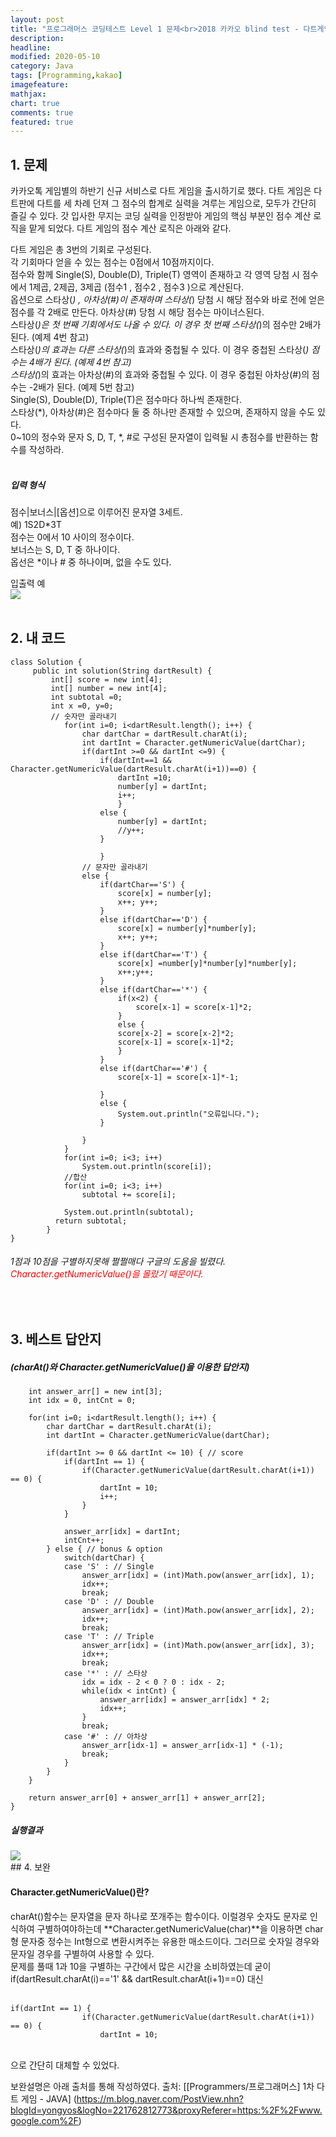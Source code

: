 ```yaml
---
layout: post
title: "프로그래머스 코딩테스트 Level 1 문제<br>2018 카카오 blind test - 다트게임"     
description: 
headline:
modified: 2020-05-10
category: Java
tags: [Programming,kakao]
imagefeature:
mathjax:
chart: true
comments: true
featured: true
---
```



## 1. 문제

카카오톡 게임별의 하반기 신규 서비스로 다트 게임을 출시하기로 했다. 다트 게임은 다트판에 다트를 세 차례 던져 그 점수의 합계로 실력을 겨루는 게임으로, 모두가 간단히 즐길 수 있다.
갓 입사한 무지는 코딩 실력을 인정받아 게임의 핵심 부분인 점수 계산 로직을 맡게 되었다. 다트 게임의 점수 계산 로직은 아래와 같다.

다트 게임은 총 3번의 기회로 구성된다.   
각 기회마다 얻을 수 있는 점수는 0점에서 10점까지이다.   
점수와 함께 Single(S), Double(D), Triple(T) 영역이 존재하고 각 영역 당첨 시 점수에서 1제곱, 2제곱, 3제곱 (점수1 , 점수2 , 점수3 )으로 계산된다.   
옵션으로 스타상(*) , 아차상(#)이 존재하며 스타상(*) 당첨 시 해당 점수와 바로 전에 얻은 점수를 각 2배로 만든다. 아차상(#) 당첨 시 해당 점수는 마이너스된다.    
스타상(*)은 첫 번째 기회에서도 나올 수 있다. 이 경우 첫 번째 스타상(*)의 점수만 2배가 된다. (예제 4번 참고)   
스타상(*)의 효과는 다른 스타상(*)의 효과와 중첩될 수 있다. 이 경우 중첩된 스타상(*) 점수는 4배가 된다. (예제 4번 참고)    
스타상(*)의 효과는 아차상(#)의 효과와 중첩될 수 있다. 이 경우 중첩된 아차상(#)의 점수는 -2배가 된다. (예제 5번 참고)    
Single(S), Double(D), Triple(T)은 점수마다 하나씩 존재한다.    
스타상(*), 아차상(#)은 점수마다 둘 중 하나만 존재할 수 있으며, 존재하지 않을 수도 있다.    
0~10의 정수와 문자 S, D, T, *, #로 구성된 문자열이 입력될 시 총점수를 반환하는 함수를 작성하라.    
<br>
##### 입력 형식   
점수|보너스|[옵션]으로 이루어진 문자열 3세트.   
예) 1S2D*3T
<br>
점수는 0에서 10 사이의 정수이다.   
보너스는 S, D, T 중 하나이다.   
옵선은 *이나 # 중 하나이며, 없을 수도 있다.   

입출력 예<br>
<img src="{{ site.url }}/images/dartex.jpg">  
<br>

## 2. 내 코드 

```
class Solution {
	 public int solution(String dartResult) {
		 int[] score = new int[4];
		 int[] number = new int[4];
		 int subtotal =0;
		 int x =0, y=0;
		 // 숫자만 골라내기
			for(int i=0; i<dartResult.length(); i++) {
				char dartChar = dartResult.charAt(i);
				int dartInt = Character.getNumericValue(dartChar); 
				if(dartInt >=0 && dartInt <=9) {
					if(dartInt==1 && Character.getNumericValue(dartResult.charAt(i+1))==0) {
						dartInt =10;
						number[y] = dartInt;
						i++;
						}
					else {
						number[y] = dartInt;
						//y++;
					}
					
					}
				// 문자만 골라내기
				else {
					if(dartChar=='S') {
						score[x] = number[y];
						x++; y++;
					}
					else if(dartChar=='D') {
						score[x] = number[y]*number[y];
						x++; y++;
					}
					else if(dartChar=='T') {
						score[x] =number[y]*number[y]*number[y];
						x++;y++;
					}
					else if(dartChar=='*') {
						if(x<2) {
							score[x-1] = score[x-1]*2;
						}
						else {
						score[x-2] = score[x-2]*2;
						score[x-1] = score[x-1]*2;
						}
					}
					else if(dartChar=='#') {
						score[x-1] = score[x-1]*-1;
						
					}
					else {
						System.out.println("오류입니다.");
					}
						
				}
			}
			for(int i=0; i<3; i++)
				System.out.println(score[i]);
			//합산
			for(int i=0; i<3; i++)
				subtotal += score[i];
			
			System.out.println(subtotal);
	      return subtotal;
	    }
}
```
  
###### 1점과 10점을 구별하지못해 쩔쩔매다 구글의 도움을 빌렸다. <span style="color:red">Character.getNumericValue()을 몰랐기 때문이다.</span>   
<br>
  
## 3. 베스트 답안지

##### (charAt()와 Character.getNumericValue()을 이용한  답안지)

```public int solution(String dartResult) {
	int answer_arr[] = new int[3];
	int idx = 0, intCnt = 0;
	
	for(int i=0; i<dartResult.length(); i++) {
		char dartChar = dartResult.charAt(i);
		int dartInt = Character.getNumericValue(dartChar); 
		
		if(dartInt >= 0 && dartInt <= 10) { // score
			if(dartInt == 1) {
				if(Character.getNumericValue(dartResult.charAt(i+1)) == 0) {
					dartInt = 10;
					i++;
				}
			}
			
			answer_arr[idx] = dartInt;
			intCnt++;
		} else { // bonus & option
			switch(dartChar) {
			case 'S' : // Single
				answer_arr[idx] = (int)Math.pow(answer_arr[idx], 1);
				idx++;
				break;
			case 'D' : // Double
				answer_arr[idx] = (int)Math.pow(answer_arr[idx], 2);
				idx++;
				break;
			case 'T' : // Triple
				answer_arr[idx] = (int)Math.pow(answer_arr[idx], 3);
				idx++;
				break;
			case '*' : // 스타상
				idx = idx - 2 < 0 ? 0 : idx - 2;
				while(idx < intCnt) {
					answer_arr[idx] = answer_arr[idx] * 2; 
					idx++;
				}
				break;
			case '#' : // 아차상
				answer_arr[idx-1] = answer_arr[idx-1] * (-1);
				break;
			}
		}
	}
	
	return answer_arr[0] + answer_arr[1] + answer_arr[2];
}
```

##### 실행결과<br>
<img src="{{ site.url }}/images/dart.jpg">  

<br>
## 4. 보완   

#### Character.getNumericValue()란?   

charAt()함수는 문자열을 문자 하나로 쪼개주는 함수이다. 이럴경우 숫자도 문자로 인식하여 구별하여야하는데 **Character.getNumericValue(char)**을 이용하면
char형 문자중 정수는 Int형으로 변환시켜주는 유용한 매소드이다. 그러므로 숫자일 경우와 문자일 경우를 구별하여 사용할 수 있다.    
문제를 풀때 1과 10을 구별하는 구간에서 많은 시간을 소비하였는데 굳이 if(dartResult.charAt(i)=='1' && dartResult.charAt(i+1)==0) 대신    
<br>
```
if(dartInt == 1) {
				if(Character.getNumericValue(dartResult.charAt(i+1)) == 0) {
					dartInt = 10;
```
<br>
으로 간단히 대체할 수 있었다.   

보완설명은 아래 출처를 통해 작성하였다.
출처: [[Programmers/프로그래머스] 1차 다트 게임 - JAVA] (https://m.blog.naver.com/PostView.nhn?blogId=yongyos&logNo=221762812773&proxyReferer=https:%2F%2Fwww.google.com%2F)     
